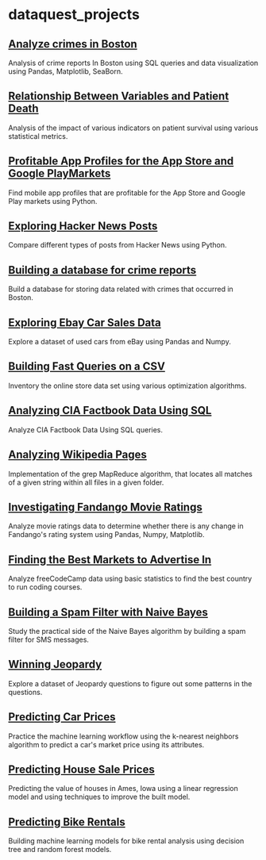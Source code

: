 # dataquest_projects

## <a href="https://github.com/AlinaZaps/dataquest_projects/blob/main/Analyze%20crimes%20in%20Boston/SQL_for_Boston_Crimes_Analysis.ipynb">Analyze crimes in Boston
</a>

Analysis of crime reports In Boston using SQL queries and data visualization using Pandas, Matplotlib, SeaBorn.

## <a href="https://github.com/AlinaZaps/dataquest_projects/blob/main/medical_data_analysis/medical_data_analysis.ipynb">Relationship Between Variables and Patient Death</a>

Analysis of the impact of various indicators on patient survival using various statistical metrics.

## <a href="https://github.com/AlinaZaps/dataquest_projects/blob/main/Profitable%20App%20Profiles%20for%20the%20App%20Store%20and%20Google%20PlayMarkets/apps_analyse.ipynb">Profitable App Profiles for the App Store and Google PlayMarkets</a>

Find mobile app profiles that are profitable for the App Store and Google Play markets using Python.


## <a href="https://github.com/AlinaZaps/dataquest_projects/blob/main/Exploring_Hacker_News_Posts/hacker_news.ipynb">Exploring Hacker News Posts</a>

Compare different types of posts from Hacker News using Python.


## <a href="https://github.com/AlinaZaps/dataquest_projects/tree/main/Building%20a%20database%20for%20crime%20reports%20/Basics.ipynb">Building a database for crime reports</a>

Build a database for storing data related with crimes that occurred in Boston.


## <a href="https://github.com/AlinaZaps/dataquest_projects/tree/main/Exploring%20Ebay%20Car%20Sales%20Data/Basics.ipynb">Exploring Ebay Car Sales Data</a>

Explore a dataset of used cars from eBay using Pandas and Numpy.


## <a href="https://github.com/AlinaZaps/dataquest_projects/tree/main/Building%20Fast%20Queries%20on%20a%20CSV/Basics.ipynb">Building Fast Queries on a CSV</a>

Inventory the online store data set using various optimization algorithms.


## <a href="https://github.com/AlinaZaps/dataquest_projects/tree/main/Analyzing%20CIA%20Factbook%20Data%20Using%20SQL/Basics.ipynb">Analyzing CIA Factbook Data Using SQL</a>

Analyze CIA Factbook Data Using SQL queries.


## <a href="https://github.com/AlinaZaps/dataquest_projects/tree/main/Analyzing%20Wikipedia%20Pages/Basics.ipynb">Analyzing Wikipedia Pages</a>

Implementation of the grep MapReduce algorithm, that locates all matches of a given string within all files in a given folder.


## <a href="https://github.com/AlinaZaps/dataquest_projects/tree/main/Investigating%20Fandango%20Movie%20Ratings/Basics.ipynb">Investigating Fandango Movie Ratings</a>

Analyze movie ratings data to determine whether there is any change in Fandango's rating system using Pandas, Numpy, Matplotlib.


## <a href="https://github.com/AlinaZaps/dataquest_projects/tree/main/Finding%20the%20Best%20Markets%20to%20Advertise%20In/Basics.ipynb">Finding the Best Markets to Advertise In</a>

Analyze freeCodeCamp data using basic statistics to find the best country to run coding courses.


## <a href="https://github.com/AlinaZaps/dataquest_projects/tree/main/Building%20a%20Spam%20Filter%20with%20Naive%20Bayes/Basics.ipynb">Building a Spam Filter with Naive Bayes</a>

Study the practical side of the Naive Bayes algorithm by building a spam filter for SMS messages.


## <a href="https://github.com/AlinaZaps/dataquest_projects/tree/main/Winning%20Jeopardy/Basics.ipynb">Winning Jeopardy</a>

Explore a dataset of Jeopardy questions to figure out some patterns in the questions.


## <a href="https://github.com/AlinaZaps/dataquest_projects/tree/main/Predicting%20Car%20Prices/Basics.ipynb">Predicting Car Prices</a>

Practice the machine learning workflow using the k-nearest neighbors algorithm to predict a car's market price using its attributes. 


## <a href="https://github.com/AlinaZaps/dataquest_projects/tree/main/Predicting%20House%20Sale%20Prices/Basics.ipynb">Predicting House Sale Prices</a>

Predicting the value of houses in Ames, Iowa using a linear regression model and using techniques to improve the built model.


## <a href="https://github.com/AlinaZaps/dataquest_projects/tree/main/Predicting%20Bike%20Rentals/Basics.ipynb">Predicting Bike Rentals</a>

Building machine learning models for bike rental analysis using decision tree and random forest models.
